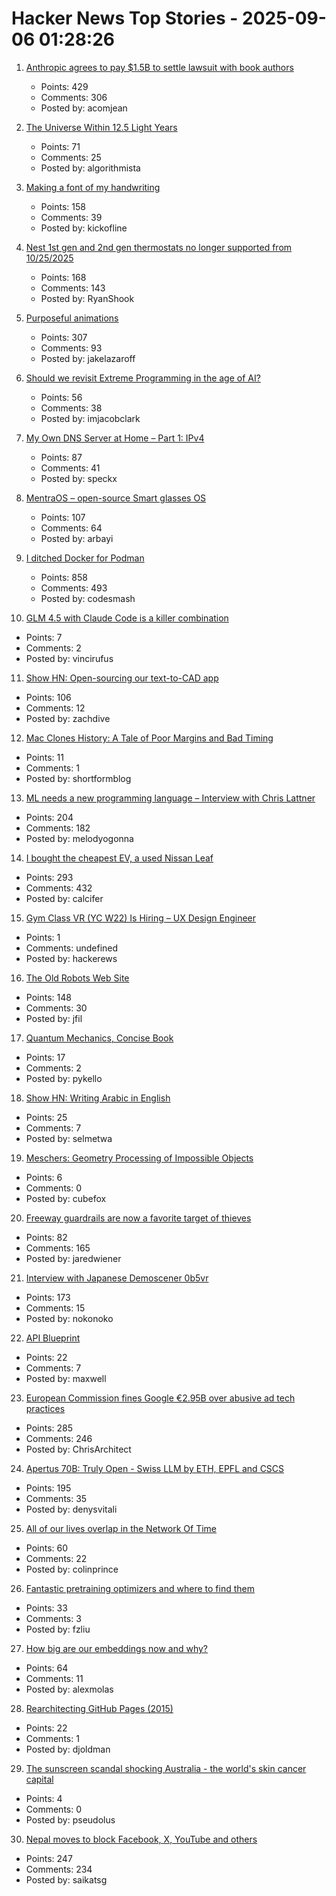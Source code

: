 # Hacker News Top Stories - 2025-09-06 01:28:26

1. [Anthropic agrees to pay $1.5B to settle lawsuit with book authors](https://www.nytimes.com/2025/09/05/technology/anthropic-settlement-copyright-ai.html?unlocked_article_code=1.jk8.bTTt.Zir9wmtPaTp2&smid=url-share)
   - Points: 429
   - Comments: 306
   - Posted by: acomjean

2. [The Universe Within 12.5 Light Years](http://www.atlasoftheuniverse.com/12lys.html)
   - Points: 71
   - Comments: 25
   - Posted by: algorithmista

3. [Making a font of my handwriting](https://chameth.com/making-a-font-of-my-handwriting/)
   - Points: 158
   - Comments: 39
   - Posted by: kickofline

4. [Nest 1st gen and 2nd gen thermostats no longer supported from 10/25/2025](https://community.hubitat.com/t/nest-1st-gen-and-2nd-gen-thermostats-no-longer-supported-by-google-from-10-25-2025/152952)
   - Points: 168
   - Comments: 143
   - Posted by: RyanShook

5. [Purposeful animations](https://emilkowal.ski/ui/you-dont-need-animations)
   - Points: 307
   - Comments: 93
   - Posted by: jakelazaroff

6. [Should we revisit Extreme Programming in the age of AI?](https://www.hyperact.co.uk/blog/should-we-revisit-xp-in-the-age-of-ai)
   - Points: 56
   - Comments: 38
   - Posted by: imjacobclark

7. [My Own DNS Server at Home – Part 1: IPv4](https://jan.wildeboer.net/2025/08/My-DNS-Part-1/)
   - Points: 87
   - Comments: 41
   - Posted by: speckx

8. [MentraOS – open-source Smart glasses OS](https://github.com/Mentra-Community/MentraOS)
   - Points: 107
   - Comments: 64
   - Posted by: arbayi

9. [I ditched Docker for Podman](https://codesmash.dev/why-i-ditched-docker-for-podman-and-you-should-too)
   - Points: 858
   - Comments: 493
   - Posted by: codesmash

10. [GLM 4.5 with Claude Code is a killer combination](https://docs.z.ai/guides/llm/glm-4.5)
   - Points: 7
   - Comments: 2
   - Posted by: vincirufus

11. [Show HN: Open-sourcing our text-to-CAD app](https://github.com/Adam-CAD/CADAM)
   - Points: 106
   - Comments: 12
   - Posted by: zachdive

12. [Mac Clones History: A Tale of Poor Margins and Bad Timing](https://tedium.co/2025/09/02/apple-macintosh-clones-history/)
   - Points: 11
   - Comments: 1
   - Posted by: shortformblog

13. [ML needs a new programming language – Interview with Chris Lattner](https://signalsandthreads.com/why-ml-needs-a-new-programming-language/)
   - Points: 204
   - Comments: 182
   - Posted by: melodyogonna

14. [I bought the cheapest EV, a used Nissan Leaf](https://www.jeffgeerling.com/blog/2025/i-bought-cheapest-ev-used-nissan-leaf)
   - Points: 293
   - Comments: 432
   - Posted by: calcifer

15. [Gym Class VR (YC W22) Is Hiring – UX Design Engineer](https://www.ycombinator.com/companies/gym-class-by-irl-studios/jobs/ywXHGBv-ux-design-engineer-senior-staff-principal)
   - Points: 1
   - Comments: undefined
   - Posted by: hackerews

16. [The Old Robots Web Site](https://www.theoldrobots.com/index2.html)
   - Points: 148
   - Comments: 30
   - Posted by: jfil

17. [Quantum Mechanics, Concise Book](https://github.com/basketballguy999/Quantum-Mechanics-Concise-Book)
   - Points: 17
   - Comments: 2
   - Posted by: pykello

18. [Show HN: Writing Arabic in English](https://sherifelmetwally.com/writing/writing-arabic-in-english)
   - Points: 25
   - Comments: 7
   - Posted by: selmetwa

19. [Meschers: Geometry Processing of Impossible Objects](https://anadodik.github.io/publication/meschers/)
   - Points: 6
   - Comments: 0
   - Posted by: cubefox

20. [Freeway guardrails are now a favorite target of thieves](https://laist.com/news/transportation/guardrails-aluminum-theft)
   - Points: 82
   - Comments: 165
   - Posted by: jaredwiener

21. [Interview with Japanese Demoscener 0b5vr](https://6octaves.com/2025/09/interview-with-demoscener-0b5vr.html)
   - Points: 173
   - Comments: 15
   - Posted by: nokonoko

22. [API Blueprint](https://apiblueprint.org)
   - Points: 22
   - Comments: 7
   - Posted by: maxwell

23. [European Commission fines Google €2.95B over abusive ad tech practices](https://ec.europa.eu/commission/presscorner/detail/en/ip_25_1992)
   - Points: 285
   - Comments: 246
   - Posted by: ChrisArchitect

24. [Apertus 70B: Truly Open - Swiss LLM by ETH, EPFL and CSCS](https://huggingface.co/swiss-ai/Apertus-70B-2509)
   - Points: 195
   - Comments: 35
   - Posted by: denysvitali

25. [All of our lives overlap in the Network Of Time](https://networkoftime.com/)
   - Points: 60
   - Comments: 22
   - Posted by: colinprince

26. [Fantastic pretraining optimizers and where to find them](https://arxiv.org/abs/2509.02046)
   - Points: 33
   - Comments: 3
   - Posted by: fzliu

27. [How big are our embeddings now and why?](https://vickiboykis.com/2025/09/01/how-big-are-our-embeddings-now-and-why/)
   - Points: 64
   - Comments: 11
   - Posted by: alexmolas

28. [Rearchitecting GitHub Pages (2015)](https://github.blog/news-insights/rearchitecting-github-pages/)
   - Points: 22
   - Comments: 1
   - Posted by: djoldman

29. [The sunscreen scandal shocking Australia - the world's skin cancer capital](https://www.bbc.com/news/articles/c4gzl41rpdqo)
   - Points: 4
   - Comments: 0
   - Posted by: pseudolus

30. [Nepal moves to block Facebook, X, YouTube and others](https://www.aljazeera.com/news/2025/9/4/nepal-moves-to-block-facebook-x-youtube-and-others)
   - Points: 247
   - Comments: 234
   - Posted by: saikatsg


